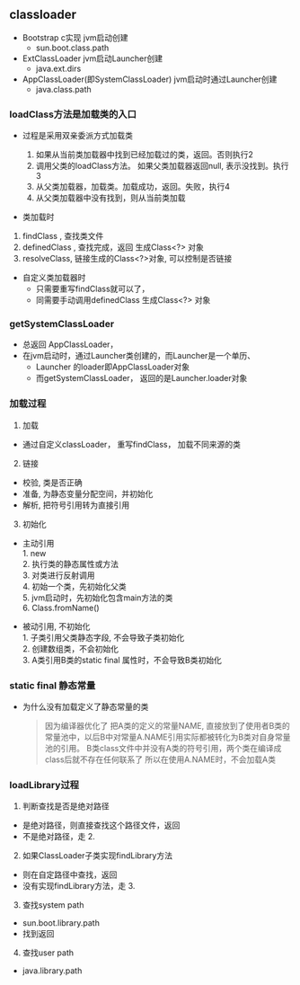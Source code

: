 ## classloader
 * Bootstrap c实现 jvm启动创建
   + sun.boot.class.path
 * ExtClassLoader jvm启动Launcher创建
   + java.ext.dirs
 * AppClassLoader(即SystemClassLoader) jvm启动时通过Launcher创建
   + java.class.path

### loadClass方法是加载类的入口
 * 过程是采用双亲委派方式加载类
   1. 如果从当前类加载器中找到已经加载过的类，返回。否则执行2
   2. 调用父类的loadClass方法。 如果父类加载器返回null, 表示没找到。执行3
   3. 从父类加载器，加载类。加载成功，返回。失败，执行4
   4. 从父类加载器中没有找到，则从当前类加载
   
 * 类加载时
  1. findClass , 查找类文件 
  2. definedClass , 查找完成，返回 生成Class<?> 对象
  3. resolveClass, 链接生成的Class<?>对象, 可以控制是否链接
  
 * 自定义类加载器时
   + 只需要重写findClass就可以了，
   + 同需要手动调用definedClass 生成Class<?> 对象
   
   
### getSystemClassLoader
 * 总返回 AppClassLoader， 
 * 在jvm启动时，通过Launcher类创建的，而Launcher是一个单历、
   + Launcher 的loader即AppClassLoader对象
   + 而getSystemClassLoader， 返回的是Launcher.loader对象
   
   
### 加载过程
 1. 加载
   * 通过自定义classLoader， 重写findClass， 加载不同来源的类
 2. 链接
   * 校验, 类是否正确 
   * 准备, 为静态变量分配空间，并初始化
   * 解析, 把符号引用转为直接引用 
 3. 初始化
   * 主动引用  
    1. new  
    2. 执行类的静态属性或方法   
    3. 对类进行反射调用   
    4. 初始一个类，先初始化父类  
    5. jvm启动时，先初始化包含main方法的类  
    6. Class.fromName()  
    
   * 被动引用, 不初始化  
    1. 子类引用父类静态字段, 不会导致子类初始化  
    2. 创建数组类，不会初始化  
    3. A类引用B类的static final 属性时，不会导致B类初始化
    
### static final 静态常量
 * 为什么没有加载定义了静态常量的类
    >因为编译器优化了
  把A类的定义的常量NAME, 直接放到了使用者B类的常量池中，以后B中对常量A.NAME引用实际都被转化为B类对自身常量池的引用。
  B类class文件中并没有A类的符号引用，两个类在编译成class后就不存在任何联系了
  所以在使用A.NAME时，不会加载A类
    
    
### loadLibrary过程
 1. 判断查找是否是绝对路径
   + 是绝对路径，则直接查找这个路径文件，返回
   + 不是绝对路径，走 2.
 2. 如果ClassLoader子类实现findLibrary方法
   + 则在自定路径中查找，返回
   + 没有实现findLibrary方法，走 3.
 3. 查找system path 
   + sun.boot.library.path
   + 找到返回
 4. 查找user path
   + java.library.path